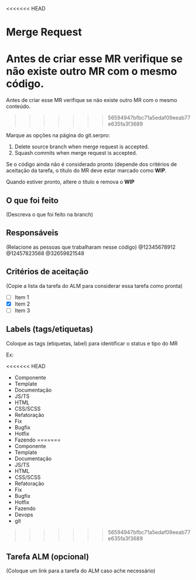 <<<<<<< HEAD
# Merge Request

Antes de criar esse MR verifique se não existe outro MR com o mesmo código.
=======
Antes de criar esse MR verifique se não existe outro MR com o mesmo conteúdo.
>>>>>>> 56594947bfbc71a5edaf09eeab77e635fa3f3689

Marque as opções na página do git.serpro:

1. Delete source branch when merge request is accepted.
2. Squash commits when merge request is accepted.

Se o código ainda não é considerado pronto (depende dos critérios de aceitação da tarefa, o título do MR deve estar marcado como **WIP**.

Quando estiver pronto, altere o título e remova o **WIP**

## O que foi feito

(Descreva o que foi feito na branch)

## Responsáveis

(Relacione as pessoas que trabalharam nesse código)
@12345678912 @12457823568 @32659821548

## Critérios de aceitação

(Copie a lista da tarefa do ALM para considerar essa tarefa como pronta)

-   [ ] Item 1
-   [x] Item 2
-   [ ] Item 3

## Labels (tags/etiquetas)

Coloque as tags (etiquetas, label) para identificar o status e tipo do MR

Ex:

<<<<<<< HEAD
-   Componente
-   Template
-   Documentação
-   JS/TS
-   HTML
-   CSS/SCSS
-   Refatoração
-   Fix
-   Bugfix
-   Hotfix
-   Fazendo
=======
- Componente
- Template
- Documentação
- JS/TS
- HTML
- CSS/SCSS
- Refatoração
- Fix
- Bugfix
- Hotfix
- Fazendo
- Devops
- git
>>>>>>> 56594947bfbc71a5edaf09eeab77e635fa3f3689

## Tarefa ALM (opcional)

(Coloque um link para a tarefa do ALM caso ache necessário)
